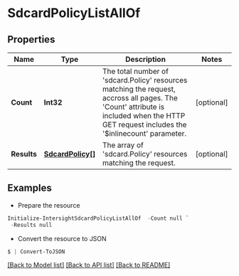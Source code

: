 # SdcardPolicyListAllOf
## Properties

Name | Type | Description | Notes
------------ | ------------- | ------------- | -------------
**Count** | **Int32** | The total number of &#39;sdcard.Policy&#39; resources matching the request, accross all pages. The &#39;Count&#39; attribute is included when the HTTP GET request includes the &#39;$inlinecount&#39; parameter. | [optional] 
**Results** | [**SdcardPolicy[]**](SdcardPolicy.md) | The array of &#39;sdcard.Policy&#39; resources matching the request. | [optional] 

## Examples

- Prepare the resource
```powershell
Initialize-IntersightSdcardPolicyListAllOf  -Count null `
 -Results null
```

- Convert the resource to JSON
```powershell
$ | Convert-ToJSON
```

[[Back to Model list]](../README.md#documentation-for-models) [[Back to API list]](../README.md#documentation-for-api-endpoints) [[Back to README]](../README.md)

